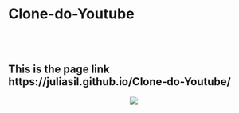 <h1>Clone-do-Youtube</h1>
<br>
<br>
<h2> This is the page link  https://juliasil.github.io/Clone-do-Youtube/</h2>
<div align="center">
  <img src="https://user-images.githubusercontent.com/85976415/194130284-fb8b2294-124f-4b87-9b96-fe1fe6879275.png" />
</div>
